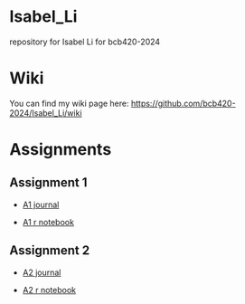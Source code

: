 # Isabel_Li
repository for Isabel Li for bcb420-2024
# Wiki
You can find my wiki page here: https://github.com/bcb420-2024/Isabel_Li/wiki
# Assignments
## Assignment 1
- [A1 journal](https://github.com/bcb420-2024/Isabel_Li/wiki/Assignment-1)

- [A1 r notebook](https://github.com/bcb420-2024/Isabel_Li/blob/main/A1/A1_IsabelLi.Rmd)

## Assignment 2
- [A2 journal](https://github.com/bcb420-2024/Isabel_Li/wiki/Assignment-2)

- [A2 r notebook](https://github.com/bcb420-2024/Isabel_Li/blob/main/A2/a2_isabel_li.Rmd)

